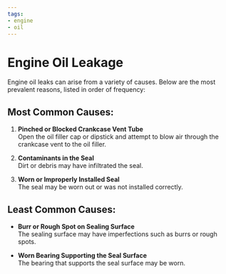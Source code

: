 ```yaml
---
tags:
- engine
- oil
---
```


# Engine Oil Leakage

Engine oil leaks can arise from a variety of causes. Below are the most prevalent reasons, listed in order of frequency:

## Most Common Causes:

1. **Pinched or Blocked Crankcase Vent Tube**  
   Open the oil filler cap or dipstick and attempt to blow air through the crankcase vent to the oil filler.

2. **Contaminants in the Seal**  
   Dirt or debris may have infiltrated the seal.

3. **Worn or Improperly Installed Seal**  
   The seal may be worn out or was not installed correctly.

## Least Common Causes:

- **Burr or Rough Spot on Sealing Surface**  
  The sealing surface may have imperfections such as burrs or rough spots.

- **Worn Bearing Supporting the Seal Surface**  
  The bearing that supports the seal surface may be worn.
